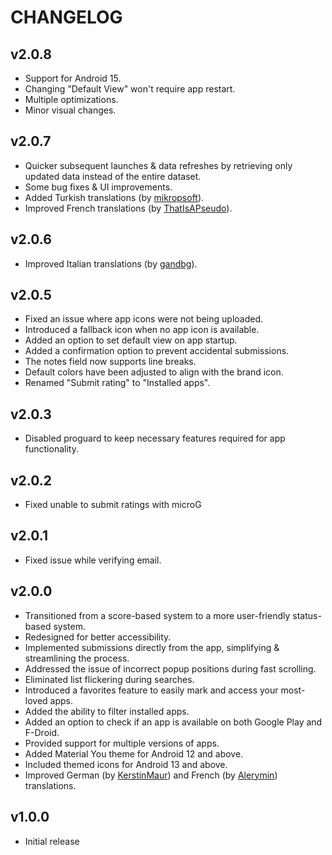 # CHANGELOG


## v2.0.8
- Support for Android 15.
- Changing "Default View" won't require app restart.
- Multiple optimizations.
- Minor visual changes.


## v2.0.7
- Quicker subsequent launches & data refreshes by retrieving only updated data instead of the entire dataset.
- Some bug fixes & UI improvements.
- Added Turkish translations (by [mikropsoft](https://github.com/mikropsoft)).
- Improved French translations (by [ThatIsAPseudo](https://github.com/ThatIsAPseudo)).


## v2.0.6
- Improved Italian translations (by [gandbg](https://github.com/gandbg)).


## v2.0.5
- Fixed an issue where app icons were not being uploaded.
- Introduced a fallback icon when no app icon is available.
- Added an option to set default view on app startup.
- Added a confirmation option to prevent accidental submissions.
- The notes field now supports line breaks.
- Default colors have been adjusted to align with the brand icon.
- Renamed "Submit rating" to "Installed apps".


## v2.0.3
- Disabled proguard to keep necessary features required for app functionality.


## v2.0.2
- Fixed unable to submit ratings with microG


## v2.0.1
- Fixed issue while verifying email.


## v2.0.0
- Transitioned from a score-based system to a more user-friendly status-based system.
- Redesigned for better accessibility.
- Implemented submissions directly from the app, simplifying & streamlining the process.
- Addressed the issue of incorrect popup positions during fast scrolling.
- Eliminated list flickering during searches.
- Introduced a favorites feature to easily mark and access your most-loved apps.
- Added the ability to filter installed apps.
- Added an option to check if an app is available on both Google Play and F-Droid.
- Provided support for multiple versions of apps.
- Added Material You theme for Android 12 and above.
- Included themed icons for Android 13 and above.
- Improved German (by [KerstinMaur](https://github.com/KerstinMaur)) and French (by [Alerymin](https://github.com/Alerymin)) translations.


## v1.0.0
- Initial release